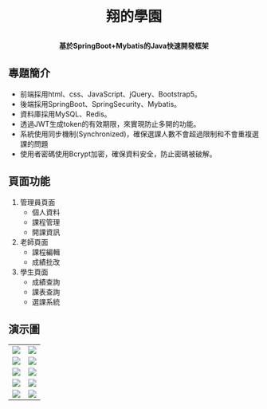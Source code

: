 <h1 align="center" style="margin: 30px 0 30px; font-weight: bold;">翔的學園</h1>
<h4 align="center">基於SpringBoot+Mybatis的Java快速開發框架</h4>

## 專題簡介
* 前端採用html、css、JavaScript、jQuery、Bootstrap5。
* 後端採用SpringBoot、SpringSecurity、Mybatis。
* 資料庫採用MySQL、Redis。
* 透過JWT生成token的有效期限，來實現防止多開的功能。
* 系統使用同步機制(Synchronized)，確保選課人數不會超過限制和不會重複選課的問題
* 使用者密碼使用Bcrypt加密，確保資料安全，防止密碼被破解。

## 頁面功能
1. 管理員頁面
    * 個人資料
    * 課程管理
    * 開課資訊
2. 老師頁面
    * 課程編輯
    * 成績批改
3. 學生頁面
    * 成績查詢
    * 課表查詢
    * 選課系統

## 演示圖

<table>
    <tr>
        <td><img src="https://i.imgur.com/llwHWRQ.png"/></td>
        <td><img src="https://i.imgur.com/SGhJcIC.png"/></td>
    </tr>
    <tr>
        <td><img src="https://i.imgur.com/H3OtPiW.png"/></td>
        <td><img src="https://i.imgur.com/FkR9fQO.png"/></td>
    </tr>
    <tr>
        <td><img src="https://i.imgur.com/7FrKLWq.png"/></td>
        <td><img src="https://i.imgur.com/MFErCAk.png"/></td>
    </tr>
	<tr>
        <td><img src="https://i.imgur.com/S9CQD1u.png"/></td>
        <td><img src="https://i.imgur.com/uzNoZbQ.png"/></td>
    </tr>	 
    <tr>
        <td><img src="https://i.imgur.com/GZ2bRPS.png"/></td>
        <td><img src="https://i.imgur.com/goG93CH.png"/></td>
    </tr>
</table>
